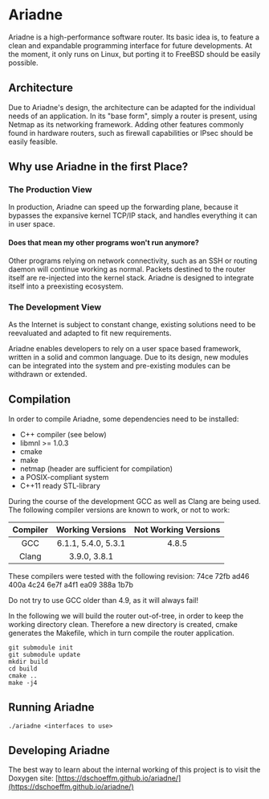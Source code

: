 
# Ariadne

Ariadne is a high-performance software router.
Its basic idea is, to feature a clean and expandable programming interface for future developments.
At the moment, it only runs on Linux, but porting it to FreeBSD should be easily possible.

## Architecture

Due to Ariadne's design, the architecture can be adapted for the individual needs of an application.
In its "base form", simply a router is present, using Netmap as its networking framework.
Adding other features commonly found in hardware routers, such as firewall capabilities
or IPsec should be easily feasible.

## Why use Ariadne in the first Place?

### The Production View

In production, Ariadne can speed up the forwarding plane, because it bypasses the
expansive kernel TCP/IP stack, and handles everything it can in user space.

#### Does that mean my other programs won't run anymore?

Other programs relying on network connectivity, such as an SSH or routing daemon
will continue working as normal.
Packets destined to the router itself are re-injected into the kernel stack.
Ariadne is designed to integrate itself into a preexisting ecosystem.

### The Development View

As the Internet is subject to constant change, existing solutions need to be
reevaluated and adapted to fit new requirements.

Ariadne enables developers to rely on a user space based framework, written in
a solid and common language. Due to its design, new modules can be integrated
into the system and pre-existing modules can be withdrawn or extended.

## Compilation

In order to compile Ariadne, some dependencies need to be installed:
* C++ compiler (see below)
* libmnl >= 1.0.3
* cmake
* make
* netmap (header are sufficient for compilation)
* a POSIX-compliant system
* C++11 ready STL-library

During the course of the development GCC as well as Clang are being used.
The following compiler versions are known to work, or not to work:

| Compiler | Working Versions     | Not Working Versions |
|:--------:|:--------------------:|:--------------------:|
| GCC      | 6.1.1, 5.4.0, 5.3.1  | 4.8.5                |
| Clang    | 3.9.0, 3.8.1         |                      |

These compilers were tested with the following revision:
74ce 72fb ad46 400a 4c24 6e7f a4f1 ea09 388a 1b7b

Do not try to use GCC older than 4.9, as it will always fail!

In the following we will build the router out-of-tree, in order to keep the
working directory clean. Therefore a new directory is created, cmake
generates the Makefile, which in turn compile the router application.

~~~{.sh}
git submodule init
git submodule update
mkdir build
cd build
cmake ..
make -j4
~~~

## Running Ariadne

~~~{.sh}
./ariadne <interfaces to use>
~~~

## Developing Ariadne

The best way to learn about the internal working of this project is to visit
the Doxygen site:
[https://dschoeffm.github.io/ariadne/](https://dschoeffm.github.io/ariadne/)

